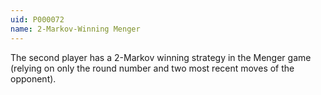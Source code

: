 ```yaml
---
uid: P000072
name: 2-Markov-Winning Menger
---
```

The second player has a $2$-Markov winning strategy in the Menger game (relying on only the round number and two most recent moves of the opponent).

